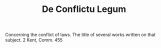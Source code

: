 ---
title: De Conflictu Legum
letter: D
permalink: "/definitions/bld-de-conflictu-legum.html"
body: Concerning the conflict of laws. The title of several works written on that
  subject. 2 Kent, Comm. 455
published_at: '2018-07-07'
source: Black's Law Dictionary 2nd Ed (1910)
layout: post
---